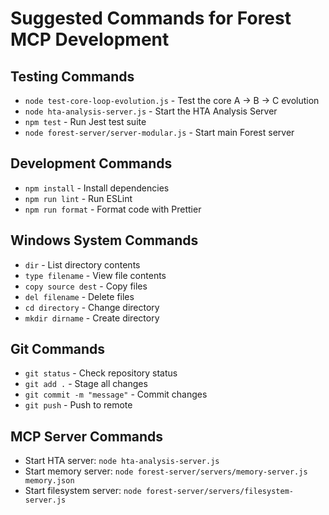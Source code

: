 # Suggested Commands for Forest MCP Development

## Testing Commands
- `node test-core-loop-evolution.js` - Test the core A → B → C evolution
- `node hta-analysis-server.js` - Start the HTA Analysis Server
- `npm test` - Run Jest test suite
- `node forest-server/server-modular.js` - Start main Forest server

## Development Commands
- `npm install` - Install dependencies
- `npm run lint` - Run ESLint
- `npm run format` - Format code with Prettier

## Windows System Commands
- `dir` - List directory contents
- `type filename` - View file contents
- `copy source dest` - Copy files
- `del filename` - Delete files
- `cd directory` - Change directory
- `mkdir dirname` - Create directory

## Git Commands
- `git status` - Check repository status
- `git add .` - Stage all changes
- `git commit -m "message"` - Commit changes
- `git push` - Push to remote

## MCP Server Commands
- Start HTA server: `node hta-analysis-server.js`
- Start memory server: `node forest-server/servers/memory-server.js memory.json`
- Start filesystem server: `node forest-server/servers/filesystem-server.js`